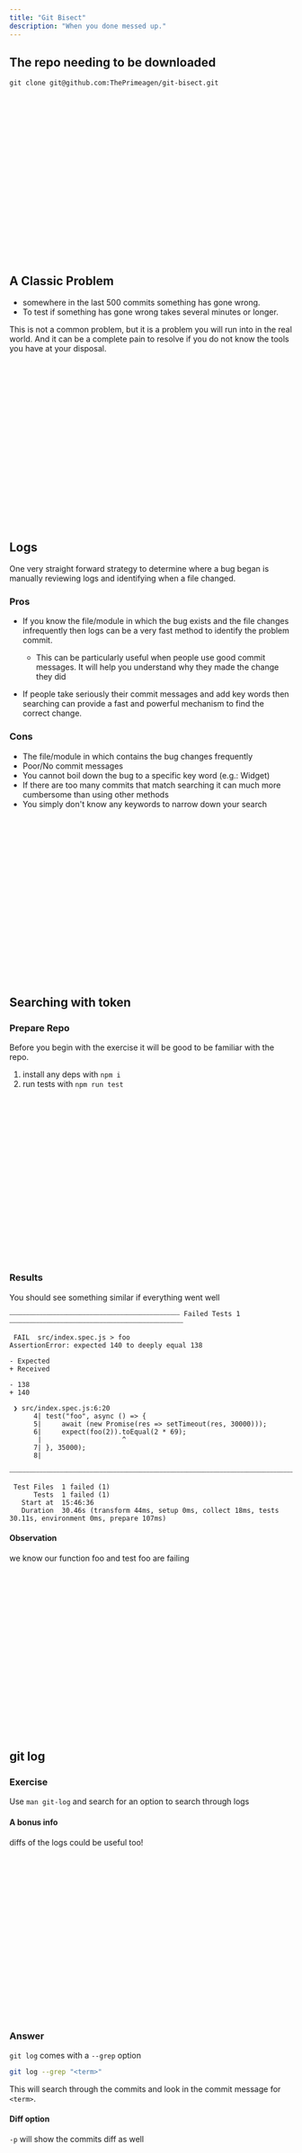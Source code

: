 ```yaml
---
title: "Git Bisect"
description: "When you done messed up."
---
```


## The repo needing to be downloaded
```
git clone git@github.com:ThePrimeagen/git-bisect.git
```

<br>
<br>
<br>
<br>
<br>
<br>
<br>
<br>
<br>
<br>
<br>
<br>
<br>
<br>
<br>
<br>
<br>

## A Classic Problem
* somewhere in the last 500 commits something has gone wrong.
* To test if something has gone wrong takes several minutes or longer.

This is not a common problem, but it is a problem you will run into in the real
world.  And it can be a complete pain to resolve if you do not know the tools
you have at your disposal.

<br>
<br>
<br>
<br>
<br>
<br>
<br>
<br>
<br>
<br>
<br>
<br>
<br>
<br>
<br>
<br>
<br>

## Logs
One very straight forward strategy to determine where a bug began is manually
reviewing logs and identifying when a file changed.

### Pros
* If you know the file/module in which the bug exists and the file changes
infrequently then logs can be a very fast method to identify the problem
commit.
  - This can be particularly useful when people use good commit messages.  It
  will help you understand why they made the change they did

* If people take seriously their commit messages and add key words then
searching can provide a fast and powerful mechanism to find the correct change.

### Cons
* The file/module in which contains the bug changes frequently
* Poor/No commit messages
* You cannot boil down the bug to a specific key word (e.g.: Widget)
* If there are too many commits that match searching it can much more
  cumbersome than using other methods
* You simply don't know any keywords to narrow down your search

<br>
<br>
<br>
<br>
<br>
<br>
<br>
<br>
<br>
<br>
<br>
<br>
<br>
<br>
<br>
<br>
<br>

## Searching with token
### Prepare Repo
Before you begin with the exercise it will be good to be familiar with the
repo.

1. install any deps with `npm i`
1. run tests with `npm run test`

<br>
<br>
<br>
<br>
<br>
<br>
<br>
<br>
<br>
<br>
<br>
<br>
<br>
<br>
<br>
<br>
<br>

### Results

You should see something similar if everything went well
```
⎯⎯⎯⎯⎯⎯⎯⎯⎯⎯⎯⎯⎯⎯⎯⎯⎯⎯⎯⎯⎯⎯⎯⎯⎯⎯⎯⎯⎯⎯⎯⎯⎯⎯⎯⎯⎯⎯⎯⎯⎯⎯⎯⎯⎯⎯⎯⎯⎯⎯⎯ Failed Tests 1 ⎯⎯⎯⎯⎯⎯⎯⎯⎯⎯⎯⎯⎯⎯⎯⎯⎯⎯⎯⎯⎯⎯⎯⎯⎯⎯⎯⎯⎯⎯⎯⎯⎯⎯⎯⎯⎯⎯⎯⎯⎯⎯⎯⎯⎯⎯⎯⎯⎯⎯⎯⎯

 FAIL  src/index.spec.js > foo
AssertionError: expected 140 to deeply equal 138

- Expected
+ Received

- 138
+ 140

 ❯ src/index.spec.js:6:20
      4| test("foo", async () => {
      5|     await (new Promise(res => setTimeout(res, 30000)));
      6|     expect(foo(2)).toEqual(2 * 69);
       |                    ^
      7| }, 35000);
      8|

⎯⎯⎯⎯⎯⎯⎯⎯⎯⎯⎯⎯⎯⎯⎯⎯⎯⎯⎯⎯⎯⎯⎯⎯⎯⎯⎯⎯⎯⎯⎯⎯⎯⎯⎯⎯⎯⎯⎯⎯⎯⎯⎯⎯⎯⎯⎯⎯⎯⎯⎯⎯⎯⎯⎯⎯⎯⎯⎯⎯⎯⎯⎯⎯⎯⎯⎯⎯⎯⎯⎯⎯⎯⎯⎯⎯⎯⎯⎯⎯⎯⎯⎯⎯⎯⎯⎯⎯⎯⎯⎯⎯⎯⎯⎯⎯⎯⎯⎯⎯⎯⎯⎯⎯⎯⎯⎯⎯⎯⎯⎯⎯⎯[1/1]⎯

 Test Files  1 failed (1)
      Tests  1 failed (1)
   Start at  15:46:36
   Duration  30.46s (transform 44ms, setup 0ms, collect 18ms, tests 30.11s, environment 0ms, prepare 107ms)
```

#### Observation
we know our function foo and test foo are failing

<br>
<br>
<br>
<br>
<br>
<br>
<br>
<br>
<br>
<br>
<br>
<br>
<br>
<br>
<br>
<br>
<br>

## git log
### Exercise
Use `man git-log` and search for an option to search through logs

#### A bonus info
diffs of the logs could be useful too!

<br>
<br>
<br>
<br>
<br>
<br>
<br>
<br>
<br>
<br>
<br>
<br>
<br>
<br>
<br>
<br>
<br>

### Answer

`git log` comes with a `--grep` option

```bash
git log --grep "<term>"
```

This will search through the commits and look in the commit message for
`<term>`.

#### Diff option
`-p` will show the commits diff as well

<br>
<br>
<br>
<br>
<br>
<br>
<br>
<br>
<br>
<br>
<br>
<br>
<br>
<br>
<br>
<br>
<br>

### Problem
Can you find the wrong commit using `--grep`?

<br>
<br>
<br>
<br>
<br>
<br>
<br>
<br>
<br>
<br>
<br>
<br>
<br>
<br>
<br>
<br>
<br>


### Solution
```bash
➜  git-bisect git:(master) git log -p --grep "foo"
```

Shockingly, we have spotted our code.
```bash
commit 3798398f377cd1722284ff30b211e3b66e218738
Author: ThePrimeagen <ThePrimeagen@netflix.com>
Date:   Fri Feb 16 13:20:16 2024 -0700

    feat: altered foo to meet new specifications

diff --git a/src/index.js b/src/index.js
index 4f35883..e8052cc 100644
--- a/src/index.js
+++ b/src/index.js
@@ -4,5 +4,5 @@
  * @return {number}
  */
 export function foo(x) {
-    return x * 69;
+    return x * 70;
 }
```

<br>
<br>
<br>
<br>
<br>
<br>
<br>
<br>
<br>
<br>
<br>
<br>
<br>
<br>
<br>
<br>
<br>


Now this could be a "lucky" search here.  We happened to find it but in the
real world this may not be nearly so easy.  But its good to know the tool
exists.

You could image that each testing run takes 30 minutes, so spending 5 minutes
to potentially find the bug instead of 3 hours is a trade off i would make any
day of the week.  Of course this also assumes you know exactly which file has
fallen apart, and more specifically for us, there isn't a simple test to fix :)

<br>
<br>
<br>
<br>
<br>
<br>
<br>
<br>
<br>
<br>
<br>
<br>
<br>
<br>
<br>
<br>
<br>

## Searching with filename
One flaw in our previous search is that we were looking for occurrences of a
word in commit messages which may not be the most efficient way to look.  We
know the file that is probably the problem, we could always check its history.

To search files via `git log`
```bash
git log -p -- file1 file2...
```

<br>
<br>
<br>
<br>
<br>
<br>
<br>
<br>
<br>
<br>
<br>
<br>
<br>
<br>
<br>
<br>
<br>


### Problem
Search through potential files using

<br>
<br>
<br>
<br>
<br>
<br>
<br>
<br>
<br>
<br>
<br>
<br>
<br>
<br>
<br>
<br>
<br>

### Solution

```bash
git log -p -- src/index.js
```

You may not notice, but this method only shows changes to that specific file
instead of the full patch change.  This allows for a bit faster perusing of the
file and its change.  Again, in this trivial example, it is easy to spot the
offending commit!

<br>
<br>
<br>
<br>
<br>
<br>
<br>
<br>
<br>
<br>
<br>
<br>
<br>
<br>
<br>
<br>
<br>

## Your Batgit belt
Its good to have these in your back pocket even if you don't use them for
years.  There is always that some point in the future where all the sudden this
will be very useful.  The nice part is that all the information you need is in
`man git-log`

<br>
<br>
<br>
<br>
<br>
<br>
<br>
<br>
<br>
<br>
<br>
<br>
<br>
<br>
<br>
<br>
<br>

## Bisect
But log searching just simply may fail or the code is complex enough that it
isn't possible to simply look and understand.  So what do we do?  Well we need
to search through the repository for the offending commit that changed the
code.

To perform `biscet` you need two things to be true

#### Property 1
All commits are ordered.  They are ordered by time.

#### Property 2
You know a commit that the issue is not present

The reason property 1 is so important is the following:

* If there is a problem that is currently plaguing the project and you go back
10 commits and observe the problem is still there. You don't have to check 9
commits back, or 8 back, you know that the problem currently exists and 10
commits ago its present.  Therefore its present betwixt HEAD and 10 commits ago

<br>
<br>
<br>
<br>
<br>
<br>
<br>
<br>
<br>
<br>
<br>
<br>
<br>
<br>
<br>
<br>
<br>

This implies a very important concept

```
  ----------------------------------
  |                                |
  a ---------- unknown ----------- b
```

If `a` is working commit, and `b` doesn't work, select the middle commit
between `a` and `b`, call it `c`

```
  ---------------------------------
  |                               |
  a -- unknown -- c -- unknown -- b
```

<br>
<br>
<br>
<br>
<br>
<br>
<br>
<br>
<br>
<br>
<br>
<br>
<br>
<br>
<br>
<br>
<br>



### Problem
given:
```
  ---------------------------------
  |                               |
  a -- unknown -- c -- unknown -- b
```
if `c` turns out to be a commit that passes the test (it works) what observation can we make about the above graphic?

<br>
<br>
<br>
<br>
<br>
<br>
<br>
<br>
<br>
<br>
<br>
<br>
<br>
<br>
<br>
<br>
<br>


### Solution
All commits between `a` and `c` are good.  Which results in the following graph

```
  ----------------------------------
  |                                |
  a --- good --- c --- unknown --- b
```

<br>
<br>
<br>
<br>
<br>
<br>
<br>
<br>
<br>
<br>
<br>
<br>
<br>
<br>
<br>
<br>
<br>


### Problem
given
```
  ---------------------------------
  |                               |
  a -- unknown -- c -- unknown -- b
```
If `c` fails, what observations can we made about the original graph?

<br>
<br>
<br>
<br>
<br>
<br>
<br>
<br>
<br>
<br>
<br>
<br>
<br>
<br>
<br>
<br>
<br>

### Solution
All commits between `c` and `b` are bad.  Which results in the following graph
```
  ---------------------------------
  |                               |
  a --- unknown --- c --- bad --- b
```

<br>
<br>
<br>
<br>
<br>
<br>
<br>
<br>
<br>
<br>
<br>
<br>
<br>
<br>
<br>
<br>
<br>

### Observation
we can repeat this process to find our offending commit that broke the test!

To repeat we need to select new bounds. So instead of `a` and `b`, we repeat
with the bounds of

* if `c` is good, `c` and `b`
* if `c` is bad, `a` and `c`

We have cut our search space in half!

If you don't recognize this algorithm it is the same principal that guides
binary search.

<br>
<br>
<br>
<br>
<br>
<br>
<br>
<br>
<br>
<br>
<br>
<br>
<br>
<br>
<br>
<br>
<br>

### Pros
* You need not to know anything about the bug and you don't have to rely on
commit messages.  Simply a failing test case or a way to reproduce the bug
manually or programmatically

* It is the fastest way to search a sorted space

* You don't have to be searching only for a bug but for any change in your
project.  You can also use this to _find_ where a bug got fixed, where a
performance regression happened, or anything else you can think of.

### Cons
* not really any... Unless its a trivial bug that works via log searching this
is pretty much the best possible option

<br>
<br>
<br>
<br>
<br>
<br>
<br>
<br>
<br>
<br>
<br>
<br>
<br>
<br>
<br>
<br>
<br>

### Performing bisect
Git bisect requires you to have a last known good commit and a last known bad
commit.  From there it is able to perform the binary search.

The last known bad commit doesn't have to be best fit and neither does the last
known good commit.  The point is that bisect does the searching, not you.

#### O(log n)
* 1 = 1 search
* 2 = 1 search
* 4 = 2 searches
* 8 = 3 searches
* 16 = 4 searches
* 32 = 5 searches
* 64 = 6 searches
* 128 = 7 searches
...

<br>
<br>
<br>
<br>
<br>
<br>
<br>
<br>
<br>
<br>
<br>
<br>
<br>
<br>
<br>
<br>
<br>

### The Basics of Bisect

1. set the known good commit `git bisect start`
2. set the known bad commit `git bisect bad`, uses the current one
3. set the known bad commit `git bisect good <commit>`
4. test
5. `git bisect <good | bad>` depending on how the test runs
6. goto 4 until git tells you the commit

### Problem
Use the first commit of the repo and the current tip of `master` and find the
problematic commit via git bisect.

<br>
<br>
<br>
<br>
<br>
<br>
<br>
<br>
<br>
<br>
<br>
<br>
<br>
<br>
<br>
<br>
<br>

### Solution
```bash
# Starts the process
➜  git-bisect git:(master) git bisect start

# Sets current commit as the bad commit.  You can manually select any commit
➜  git-bisect git:(master) git bisect bad

# Find the initial commit
➜  git-bisect git:(master) git log --oneline

# Set the last known good commit to the first commit
➜  git-bisect git:(master) git bisect good b56ed57

# Test to see if we are working or not
➜  git-bisect git:(master) npm run test

...

 Test Files  1 failed (1)
      Tests  1 failed (1)
   Start at  10:49:35
   Duration  30.34s (transform 24ms, setup 1ms, collect 9ms, tests 30.11s, environment 0ms, prepare 74ms)
```

Looks like we have a bad commit so lets execute the following:

```bash
# This tells git that we have a bad commit
➜  git-bisect git:(8bf2c77) git bisect bad
Bisecting: 5 revisions left to test after this (roughly 3 steps)
[0562cd710d40d23b5928747a45d71d2a76443752] F
# notice that my shell shows i have changed commits
➜  git-bisect git:(0562cd7)
```

Lets test again!  Keep on testing until we have found the commit.

```bash
 ✓ src/index.spec.js (1) 30041ms
   ✓ foo 30040ms

 Test Files  1 passed (1)
      Tests  1 passed (1)
   Start at  10:53:21
   Duration  30.26s (transform 26ms, setup 0ms, collect 12ms, tests 30.04s, environment 0ms, prepare 60ms)
```

Ok we have made great success, therefore we need to tell git that we are successful.

```bash
➜  git-bisect git:(0562cd7) git bisect good
Bisecting: 2 revisions left to test after this (roughly 2 steps)
[eb867402c2e4678887c8aa322c0da3ef54851f7c] I
➜  git-bisect git:(eb86740)
```

Again, git checks out the next correct branch.  Lets keep running until we find
the offending commit.

Once you have successfully ran to the end, this is what you should see.
```bash
➜  git-bisect git:(3798398) git bisect bad
3798398f377cd1722284ff30b211e3b66e218738 is the first bad commit
commit 3798398f377cd1722284ff30b211e3b66e218738
Author: ThePrimeagen <ThePrimeagen@netflix.com>
Date:   Fri Feb 16 13:20:16 2024 -0700

    feat: altered foo to meet new specifications

 src/index.js | 2 +-
 1 file changed, 1 insertion(+), 1 deletion(-)
```

And that is the offending commit!

To finish up with your session, execute the following command.

```bash
➜  git-bisect git:(3798398) git bisect reset
Previous HEAD position was 3798398 feat: altered foo to meet new specifications
Switched to branch 'master'
```

<br>
<br>
<br>
<br>
<br>
<br>
<br>
<br>
<br>
<br>
<br>
<br>
<br>
<br>
<br>
<br>
<br>

## Git Bisect - Automated
Git bisect is great, but its a bit manual... right?  If only there was a way to
automate it

In steps `git bisect run`.  Effectively the exit code
```bash
# same setup as before with start, good, bad
git bisect run <cmd>
```

This will continue to run until we find the proper commit.  The run command
uses the command provided and determines a good and bad commit by exit code

<br>
<br>
<br>
<br>
<br>
<br>
<br>
<br>
<br>
<br>
<br>
<br>
<br>
<br>
<br>
<br>
<br>

### Problem
Use `git bisect run ./node_modules/.bin/vitest --run` to automate the testing
and find the same problem commit

<br>
<br>
<br>
<br>
<br>
<br>
<br>
<br>
<br>
<br>
<br>
<br>
<br>
<br>
<br>
<br>
<br>

### Solution
```bash
➜  git-bisect git:(master) git bisect start
➜  git-bisect git:(master) git log --oneline
➜  git-bisect git:(master) git bisect good b56ed57
➜  git-bisect git:(master) git bisect bad
➜  git-bisect git:(8bf2c77) git bisect run ./node_modules/.bin/vitest --run
running  './node_modules/.bin/vitest' '--run'

 RUN  v1.2.1 /home/ThePrimeagen/personal/git-bisect

 ❯ src/index.spec.js (1) 30107ms
   × foo 30106ms

⎯⎯⎯⎯⎯⎯⎯⎯⎯⎯⎯⎯⎯⎯⎯⎯⎯⎯⎯⎯⎯⎯⎯⎯⎯⎯⎯⎯⎯⎯⎯⎯⎯⎯⎯⎯⎯⎯⎯⎯⎯⎯⎯⎯⎯⎯⎯⎯⎯⎯⎯ Failed Tests 1 ⎯⎯⎯⎯⎯⎯⎯⎯⎯⎯⎯⎯⎯⎯⎯⎯⎯⎯⎯⎯⎯⎯⎯⎯⎯⎯⎯⎯⎯⎯⎯⎯⎯⎯⎯⎯⎯⎯⎯⎯⎯⎯⎯⎯⎯⎯⎯⎯⎯⎯⎯⎯

 FAIL  src/index.spec.js > foo
AssertionError: expected 140 to deeply equal 138

- Expected
+ Received

- 138
+ 140

 ❯ src/index.spec.js:6:20
      4| test("foo", async () => {
      5|     await (new Promise(res => setTimeout(res, 30000)));
      6|     expect(foo(2)).toEqual(2 * 69);
       |                    ^
      7| }, 35000);
      8|

⎯⎯⎯⎯⎯⎯⎯⎯⎯⎯⎯⎯⎯⎯⎯⎯⎯⎯⎯⎯⎯⎯⎯⎯⎯⎯⎯⎯⎯⎯⎯⎯⎯⎯⎯⎯⎯⎯⎯⎯⎯⎯⎯⎯⎯⎯⎯⎯⎯⎯⎯⎯⎯⎯⎯⎯⎯⎯⎯⎯⎯⎯⎯⎯⎯⎯⎯⎯⎯⎯⎯⎯⎯⎯⎯⎯⎯⎯⎯⎯⎯⎯⎯⎯⎯⎯⎯⎯⎯⎯⎯⎯⎯⎯⎯⎯⎯⎯⎯⎯⎯⎯⎯⎯⎯⎯⎯⎯⎯⎯⎯⎯⎯[1/1]⎯

 Test Files  1 failed (1)
      Tests  1 failed (1)
   Start at  20:15:58
   Duration  30.54s (transform 45ms, setup 0ms, collect 13ms, tests 30.11s, environment 0ms, prepare 135ms)

Bisecting: 5 revisions left to test after this (roughly 3 steps)
[0562cd710d40d23b5928747a45d71d2a76443752] F
running  './node_modules/.bin/vitest' '--run'

 RUN  v1.2.1 /home/ThePrimeagen/personal/git-bisect

 ✓ src/index.spec.js (1) 30101ms
   ✓ foo 30099ms

 Test Files  1 passed (1)
      Tests  1 passed (1)
   Start at  20:16:29
   Duration  30.59s (transform 48ms, setup 0ms, collect 11ms, tests 30.10s, environment 0ms, prepare 162ms)

Bisecting: 2 revisions left to test after this (roughly 2 steps)
[eb867402c2e4678887c8aa322c0da3ef54851f7c] I
running  './node_modules/.bin/vitest' '--run'

 RUN  v1.2.1 /home/ThePrimeagen/personal/git-bisect

 ✓ src/index.spec.js (1) 30070ms
   ✓ foo 30068ms

 Test Files  1 passed (1)
      Tests  1 passed (1)
   Start at  20:17:00
   Duration  30.59s (transform 76ms, setup 0ms, collect 13ms, tests 30.07s, environment 0ms, prepare 182ms)

Bisecting: 0 revisions left to test after this (roughly 1 step)
[972fa2ab45e5041a1fe8c95f31b520bc62d7af85] this commit is certainly not about foo
running  './node_modules/.bin/vitest' '--run'

 RUN  v1.2.1 /home/ThePrimeagen/personal/git-bisect

 ❯ src/index.spec.js (1) 30080ms
   × foo 30079ms

⎯⎯⎯⎯⎯⎯⎯⎯⎯⎯⎯⎯⎯⎯⎯⎯⎯⎯⎯⎯⎯⎯⎯⎯⎯⎯⎯⎯⎯⎯⎯⎯⎯⎯⎯⎯⎯⎯⎯⎯⎯⎯⎯⎯⎯⎯⎯⎯⎯⎯⎯ Failed Tests 1 ⎯⎯⎯⎯⎯⎯⎯⎯⎯⎯⎯⎯⎯⎯⎯⎯⎯⎯⎯⎯⎯⎯⎯⎯⎯⎯⎯⎯⎯⎯⎯⎯⎯⎯⎯⎯⎯⎯⎯⎯⎯⎯⎯⎯⎯⎯⎯⎯⎯⎯⎯⎯

 FAIL  src/index.spec.js > foo
AssertionError: expected 140 to deeply equal 138

- Expected
+ Received

- 138
+ 140

 ❯ src/index.spec.js:6:20
      4| test("foo", async () => {
      5|     await (new Promise(res => setTimeout(res, 30000)));
      6|     expect(foo(2)).toEqual(2 * 69);
       |                    ^
      7| }, 35000);
      8|

⎯⎯⎯⎯⎯⎯⎯⎯⎯⎯⎯⎯⎯⎯⎯⎯⎯⎯⎯⎯⎯⎯⎯⎯⎯⎯⎯⎯⎯⎯⎯⎯⎯⎯⎯⎯⎯⎯⎯⎯⎯⎯⎯⎯⎯⎯⎯⎯⎯⎯⎯⎯⎯⎯⎯⎯⎯⎯⎯⎯⎯⎯⎯⎯⎯⎯⎯⎯⎯⎯⎯⎯⎯⎯⎯⎯⎯⎯⎯⎯⎯⎯⎯⎯⎯⎯⎯⎯⎯⎯⎯⎯⎯⎯⎯⎯⎯⎯⎯⎯⎯⎯⎯⎯⎯⎯⎯⎯⎯⎯⎯⎯⎯[1/1]⎯

 Test Files  1 failed (1)
      Tests  1 failed (1)
   Start at  20:17:31
   Duration  30.60s (transform 106ms, setup 0ms, collect 18ms, tests 30.08s, environment 0ms, prepare 239ms)

Bisecting: 0 revisions left to test after this (roughly 0 steps)
[3798398f377cd1722284ff30b211e3b66e218738] feat: altered foo to meet new specifications
running  './node_modules/.bin/vitest' '--run'

 RUN  v1.2.1 /home/ThePrimeagen/personal/git-bisect

 ❯ src/index.spec.js (1) 30111ms
   × foo 30111ms

⎯⎯⎯⎯⎯⎯⎯⎯⎯⎯⎯⎯⎯⎯⎯⎯⎯⎯⎯⎯⎯⎯⎯⎯⎯⎯⎯⎯⎯⎯⎯⎯⎯⎯⎯⎯⎯⎯⎯⎯⎯⎯⎯⎯⎯⎯⎯⎯⎯⎯⎯ Failed Tests 1 ⎯⎯⎯⎯⎯⎯⎯⎯⎯⎯⎯⎯⎯⎯⎯⎯⎯⎯⎯⎯⎯⎯⎯⎯⎯⎯⎯⎯⎯⎯⎯⎯⎯⎯⎯⎯⎯⎯⎯⎯⎯⎯⎯⎯⎯⎯⎯⎯⎯⎯⎯⎯

 FAIL  src/index.spec.js > foo
AssertionError: expected 140 to deeply equal 138

- Expected
+ Received

- 138
+ 140

 ❯ src/index.spec.js:6:20
      4| test("foo", async () => {
      5|     await (new Promise(res => setTimeout(res, 30000)));
      6|     expect(foo(2)).toEqual(2 * 69);
       |                    ^
      7| }, 35000);
      8|

⎯⎯⎯⎯⎯⎯⎯⎯⎯⎯⎯⎯⎯⎯⎯⎯⎯⎯⎯⎯⎯⎯⎯⎯⎯⎯⎯⎯⎯⎯⎯⎯⎯⎯⎯⎯⎯⎯⎯⎯⎯⎯⎯⎯⎯⎯⎯⎯⎯⎯⎯⎯⎯⎯⎯⎯⎯⎯⎯⎯⎯⎯⎯⎯⎯⎯⎯⎯⎯⎯⎯⎯⎯⎯⎯⎯⎯⎯⎯⎯⎯⎯⎯⎯⎯⎯⎯⎯⎯⎯⎯⎯⎯⎯⎯⎯⎯⎯⎯⎯⎯⎯⎯⎯⎯⎯⎯⎯⎯⎯⎯⎯⎯[1/1]⎯

 Test Files  1 failed (1)
      Tests  1 failed (1)
   Start at  20:18:02
   Duration  30.57s (transform 27ms, setup 0ms, collect 9ms, tests 30.11s, environment 0ms, prepare 84ms)

3798398f377cd1722284ff30b211e3b66e218738 is the first bad commit
commit 3798398f377cd1722284ff30b211e3b66e218738
Author: ThePrimeagen <ThePrimeagen@netflix.com>
Date:   Fri Feb 16 13:20:16 2024 -0700

    feat: altered foo to meet new specifications

 src/index.js | 2 +-
 1 file changed, 1 insertion(+), 1 deletion(-)
bisect found first bad commit%
➜  git-bisect git:(3798398)
```

What.  That was easy!

<br>
<br>
<br>
<br>
<br>
<br>
<br>
<br>
<br>
<br>
<br>
<br>
<br>
<br>
<br>
<br>
<br>

